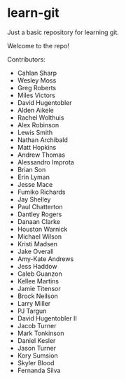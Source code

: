 learn-git
=========

Just a basic repository for learning git.

Welcome to the repo!

Contributors:
* Cahlan Sharp
* Wesley Moss
* Greg Roberts
* Miles Victors
* David Hugentobler
* Alden Aikele
* Rachel Wolthuis
* Alex Robinson
* Lewis Smith
* Nathan Archibald
* Matt Hopkins
* Andrew Thomas
* Alessandro Improta
* Brian Son
* Erin Lyman
* Jesse Mace
* Fumiko Richards
* Jay Shelley
* Paul Chatterton
* Dantley Rogers
* Danaan Clarke
* Houston Warnick
* Michael Wilson
* Kristi Madsen
* Jake Overall
* Amy-Kate Andrews
* Jess Haddow
* Caleb Guanzon
* Kellee Martins
* Jamie Titensor
* Brock Neilson
* Larry Miller
* PJ Targun
* David Hugentobler II
* Jacob Turner
* Mark Tonkinson
* Daniel Kesler
* Jason Turner
* Kory Sumsion
* Skyler Blood
* Fernanda Silva